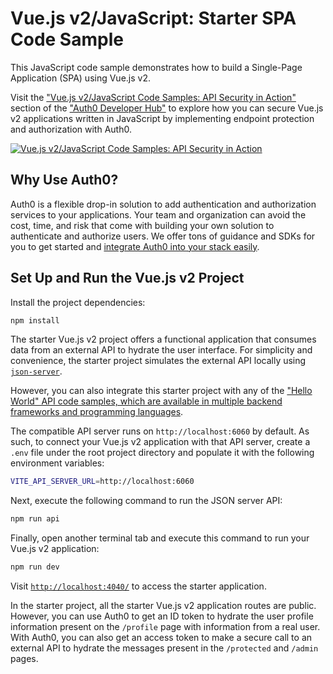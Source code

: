 # Vue.js v2/JavaScript: Starter SPA Code Sample

This JavaScript code sample demonstrates how to build a Single-Page Application (SPA) using Vue.js v2.

Visit the ["Vue.js v2/JavaScript Code Samples: API Security in Action"](https://auth0.com/developers/hub/code-samples/spa/vue-2-javascript) section of the ["Auth0 Developer Hub"](https://auth0.com/developers/hub) to explore how you can secure Vue.js v2 applications written in JavaScript by implementing endpoint protection and authorization with Auth0.

[![Vue.js v2/JavaScript Code Samples: API Security in Action](https://cdn.auth0.com/blog/hub/code-samples/spa/vue-2-javascript.png)](https://auth0.com/developers/hub/code-samples/spa/vue-2-javascript)

## Why Use Auth0?

Auth0 is a flexible drop-in solution to add authentication and authorization services to your applications. Your team and organization can avoid the cost, time, and risk that come with building your own solution to authenticate and authorize users. We offer tons of guidance and SDKs for you to get started and [integrate Auth0 into your stack easily](https://auth0.com/developers/hub/code-samples/full-stack).

## Set Up and Run the Vue.js v2 Project

Install the project dependencies:

```bash
npm install
```

The starter Vue.js v2 project offers a functional application that consumes data from an external API to hydrate the user interface. For simplicity and convenience, the starter project simulates the external API locally using [`json-server`](https://github.com/typicode/json-server).

However, you can also integrate this starter project with any of the ["Hello World" API code samples, which are available in multiple backend frameworks and programming languages](https://github.com/orgs/auth0-developer-hub/repositories?language=&q=api+hello-world&sort=&type=public).

The compatible API server runs on `http://localhost:6060` by default. As such, to connect your Vue.js v2 application with that API server, create a `.env` file under the root project directory and populate it with the following environment variables:

```bash
VITE_API_SERVER_URL=http://localhost:6060
```

Next, execute the following command to run the JSON server API:

```bash
npm run api
```

Finally, open another terminal tab and execute this command to run your Vue.js v2 application:

```bash
npm run dev
```

Visit [`http://localhost:4040/`](http://localhost:4040/) to access the starter application.

In the starter project, all the starter Vue.js v2 application routes are public. However, you can use Auth0 to get an ID token to hydrate the user profile information present on the `/profile` page with information from a real user. With Auth0, you can also get an access token to make a secure call to an external API to hydrate the messages present in the `/protected` and `/admin` pages.
